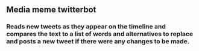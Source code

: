 ## Media meme twitterbot

### Reads new tweets as they appear on the timeline and compares the text to a list of words and alternatives to replace and posts a new tweet if there were any changes to be made.
